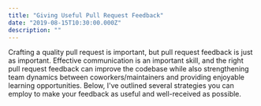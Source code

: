 ```yaml
---
title: "Giving Useful Pull Request Feedback"
date: "2019-08-15T10:30:00.000Z"
description: ""
---
```


Crafting a quality pull request is important, but pull request feedback is just as important.
Effective communication is an important skill, and the right pull request feedback can improve the codebase
while also strengthening team dynamics between coworkers/maintainers and providing enjoyable learning opportunities.
Below, I've outlined several strategies you can employ to make your feedback as useful and well-received as possible.
